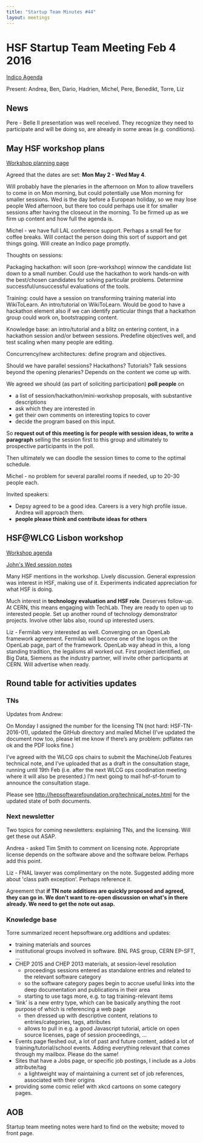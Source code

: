 ```yaml
---
title: "Startup Team Minutes #44"
layout: meetings
---
```


# HSF Startup Team Meeting Feb 4 2016

[Indico Agenda](https://indico.cern.ch/event/493741/)

Present: Andrea, Ben, Dario, Hadrien, Michel, Pere, Benedikt, Torre, Liz

## News

Pere - Belle II presentation was well received.  They recognize they need to participate and will be doing so, are already in some areas (e.g. conditions). 

## May HSF workshop plans

[Workshop planning page](https://docs.google.com/document/d/1IDVf860BB_qujt9EmsuxjO8Kv13sf5WhOtg9DV_4DGM/edit#heading=h.1vgw5hq1cv17)

Agreed that the dates are set: **Mon May 2 - Wed May 4**.

Will probably have the plenaries in the afternoon on Mon to allow travellers to come in on Mon morning, but could potentially use Mon morning for smaller sessions. Wed is the day before a European holiday, so we may lose people Wed afternoon, but there too could perhaps use it for smaller sessions after having the closeout in the morning. To be firmed up as we firm up content and how full the agenda is.

Michel - we have full LAL conference support. Perhaps a small fee for coffee breaks. Will contact the person doing this sort of support and get things going. Will create an Indico page promptly.

Thoughts on sessions:

Packaging hackathon: will soon (pre-workshop) winnow the candidate list down to a small number. Could use the hackathon to work hands-on with the best/chosen candidates for solving particular problems. Determine successful/unsuccessful evaluations of the tools. 

Training: could have a session on transforming training material into WikiToLearn. An intro/tutorial on WikiToLearn. Would be good to have a hackathon element also if we can identify particular things that a hackathon group could work on, bootstrapping content.

Knowledge base: an intro/tutorial and a blitz on entering content, in a hackathon session and/or between sessions. Predefine objectives well, and test scaling when many people are editing.

Concurrency/new architectures: define program and objectives.

Should we have parallel sessions? Hackathons? Tutorials? Talk sessions beyond the opening plenaries? Depends on the content we come up with.

We agreed we should (as part of soliciting participation) **poll people** on

- a list of session/hackathon/mini-workshop proposals, with substantive descriptions
- ask which they are interested in
- get their own comments on interesting topics to cover
- decide the program based on this input.

So **request out of this meeting is for people with session ideas, to write a paragraph** selling the session first to this group and ultimately to prospective participants in the poll.

Then ultimately we can doodle the session times to come to the optimal schedule. 

Michel - no problem for several parallel rooms if needed, up to 20-30 people each.

Invited speakers:

- Depsy agreed to be a good idea. Careers is a very high profile issue. Andrea will approach them.
- **people please think and contribute ideas for others**

## HSF@WLCG Lisbon workshop

[Workshop agenda](https://indico.cern.ch/event/433164/other-view?view=standard)

[John's Wed session notes](https://indico.cern.ch/event/433164/contributions/1930237/note/)

Many HSF mentions in the workshop. Lively discussion. General expression was interest in HSF, making use of it. Experiments indicated appreciation for what HSF is doing. 

Much interest in **technology evaluation and HSF role**. Deserves follow-up. At CERN, this means engaging with TechLab. They are ready to open up to interested people. Set up another round of technology demonstrator projects. Involve other labs also, round up interested users.

Liz - Fermilab very interested as well. Converging on an OpenLab framework agreement. Fermilab will become one of the logos on the OpenLab page, part of the framework. OpenLab way ahead in this, a long standing tradition, the legalisms all worked out. First project identified, on Big Data, Siemens as the industry partner, will invite other participants at CERN. Will advertise when ready.

## Round table for activities updates

### TNs

Updates from Andrew:

On Monday I assigned the number for the licensing TN (not hard: HSF-TN-2016-01), updated the GitHub directory and mailed Michel (I’ve updated the document now too, please let me know if there’s any problem: pdflatex ran ok and the PDF looks fine.)

I’ve agreed with the WLCG ops chairs to submit the Machine/Job Features technical note, and I’ve uploaded that as a draft in the consultation stage, running until 19th Feb (i.e.  after the next WLCG ops coodination meeting where it will also be presented.) I’m next going to mail hsf-sf-forum to announce the consultation stage.

Please see <http://hepsoftwarefoundation.org/technical_notes.html> for the updated state of both documents.

### Next newsletter

Two topics for coming newsletters: explaining TNs, and the licensing. Will get these out ASAP.

Andrea - asked Tim Smith to comment on licensing note. Appropriate license depends on the software above and the software below. Perhaps add this point. 

Liz - FNAL lawyer was complimentary on the note. Suggested adding more about 'class path exception'. Perhaps reference it.

Agreement that **if TN note additions are quickly proposed and agreed, they can go in. We don't want to re-open discussion on what's in there already. We need to get the note out asap.**

### Knowledge base

Torre summarized recent hepsoftware.org additions and updates:

- training materials and sources
- institutional groups involved in software. BNL PAS group, CERN EP-SFT, ...
- CHEP 2015 and CHEP 2013 materials, at session-level resolution
    - proceedings sessions entered as standalone entries and related to the relevant software category
    - so the software category pages begin to accrue useful links into the deep documentation and publications in their area
    - starting to use tags more, e.g. to tag training-relevant items
- 'link' is a new entry type, which can be basically anything the root purpose of which is referencing a web page
    - then dressed up with descriptive content, relations to entries/categories, tags, attributes
    - allows to pull in e.g. a good Javascript tutorial, article on open source licenses, page of session proceedings, ...
- Events page fleshed out, a lot of past and future content, added a lot of training/tutorial/school events. Adding everything relevant that comes through my mailbox. Please do the same!
- Sites that have a Jobs page, or specific job postings, I include as a Jobs attribute/tag
    - a lightweight way of maintaining a current set of job references, associated with their origins
- providing some comic relief with xkcd cartoons on some category pages.

## AOB

Startup team meeting notes were hard to find on the website; moved to front page.

